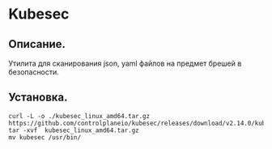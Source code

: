 # Kubesec

## Описание.
Утилита для сканирования json, yaml файлов на предмет брешей в безопасности.

## Установка.
```
curl -L -o ./kubesec_linux_amd64.tar.gz https://github.com/controlplaneio/kubesec/releases/download/v2.14.0/kubesec_linux_amd64.tar.gz
tar -xvf  kubesec_linux_amd64.tar.gz
mv kubesec /usr/bin/
```


